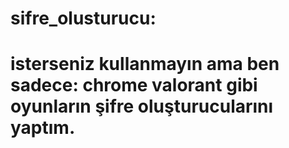 # sifre_olusturucu:
# isterseniz kullanmayın ama ben sadece: chrome valorant gibi oyunların şifre oluşturucularını yaptım.
